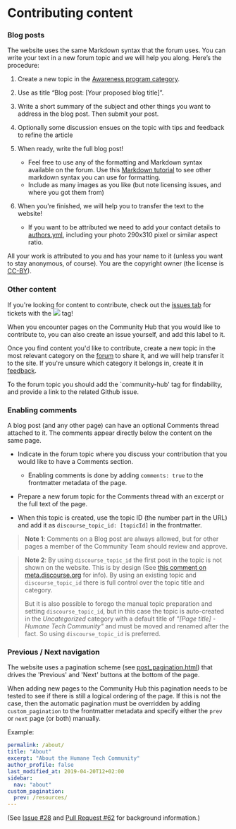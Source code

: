 # Contributing content

### Blog posts

The website uses the same Markdown syntax that the forum uses. You can write your text in a new forum topic and we will help you along. Here’s the procedure:

1) Create a new topic in the [Awareness program category](https://community.humanetech.com/c/focus/awareness-program).

1) Use as title “Blog post: [Your proposed blog title]”.

1) Write a short summary of the subject and other things you want to address in the blog post. Then submit your post.

1) Optionally some discussion ensues on the topic with tips and feedback to refine the article

1) When ready, write the full blog post!
    - Feel free to use any of the formatting and Markdown syntax available on the forum. Use this [Markdown tutorial](https://github.com/adam-p/markdown-here/wiki/Markdown-Cheatsheet) to see other markdown syntax you can use for formatting.
    - Include as many images as you like (but note licensing issues, and where you got them from)

1) When you're finished, we will help you to transfer the text to the website!
    - If you want to be attributed we need to add your contact details to [authors.yml](https://github.com/humanetech-community/community-hub/blob/master/_data/authors.yml), including your photo 290x310 pixel or similar aspect ratio.

All your work is attributed to you and has your name to it (unless you want to stay anonymous, of course). You are the copyright owner (the license is [CC-BY](https://creativecommons.org/licenses/by/4.0/)).


### Other content

If you're looking for content to contribute, check out the [issues tab](https://github.com/humanetech-community/community-hub/issues?q=is%3Aissue+is%3Aopen+label%3A%22needs-content%22) for tickets with the ![](https://img.shields.io/badge/-content%20needed-blue.svg) tag!

When you encounter pages on the Community Hub that you would like to contribute to, you can also create an issue yourself, and add this label to it.

Once you find content you'd like to contribute, create a new topic in the most relevant category on the [forum](https://community.humanetech.com/) to share it, and we will help transfer it to the site. If you're unsure which category it belongs in, create it in [feedback](https://community.humanetech.com/c/central/feedback).

To the forum topic you should add the `community-hub' tag for findability, and provide a link to the related Github issue.

### Enabling comments

A blog post (and any other page) can have an optional Comments thread attached to it. The comments appear directly below the content on the same page.

- Indicate in the forum topic where you discuss your contribution that you would like to have a Comments section.

  - Enabling comments is done by adding `comments: true` to the frontmatter metadata of the page.

- Prepare a new forum topic for the Comments thread with an excerpt or the full text of the page.

- When this topic is created, use the topic ID (the number part in the URL) and add it as `discourse_topic_id: [topicId]` in the frontmatter.

> **Note 1**: Comments on a Blog post are always allowed, but for other pages a member of the Community Team should review and approve.

> **Note 2**: By using `discourse_topic_id` the first post in the topic is not shown on the website. This is by design (See [this comment on meta.discourse.org](https://meta.discourse.org/t/embedding-discourse-comments-via-javascript/31963/299) for info). By using an existing topic and `discourse_topic_id` there is full control over the topic title and category.
>
> But it is also possible to forego the manual topic preparation and setting `discourse_topic_id`, but in this case the topic is auto-created in the _Uncategorized_ category with a default title of _"[Page title] - Humane Tech Community"_ and must be moved and renamed after the fact. So using `discourse_topic_id` is preferred.

### Previous / Next navigation

The website uses a pagination scheme (see [post_pagination.html](https://github.com/humanetech-community/community-hub/blob/master/_includes/post_pagination.html)) that drives the 'Previous' and 'Next' buttons at the bottom of the page.

When adding new pages to the Community Hub this pagination needs to be tested to see if there is still a logical ordering of the page. If this is not the case, then the automatic pagination must be overridden by adding `custom_pagination` to the frontmatter metadata and specify either the `prev` or `next` page (or both) manually.

Example:

```yaml
permalink: /about/
title: "About"
excerpt: "About the Humane Tech Community"
author_profile: false
last_modified_at: 2019-04-20T12+02:00
sidebar:
  nav: "about"
custom_pagination:
  prev: /resources/
---
```

(See [Issue #28](https://github.com/humanetech-community/community-hub/issues/28) and [Pull Request #62](https://github.com/humanetech-community/community-hub/pull/62) for background information.)